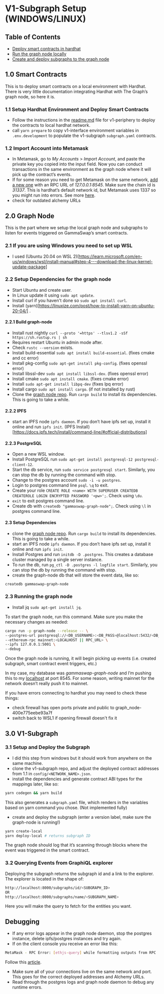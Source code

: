# V1-Subgraph Setup (WINDOWS/LINUX)

## Table of Contents

- [Deploy smart contracts in hardhat](#1.0-smart-contracts)
- [Run the graph node locally](#2.0-graph-node)
- [Create and deploy subgraphs to the graph node](#3.0-v1-subgraph)

## 1.0 Smart Contracts

This is to deploy smart contracts on a local environment with Hardhat. There is very little documentation integrating Hardhat with The Graph’s graph node, so here it is.

### 1.1 Setup Hardhat Environment and Deploy Smart Contracts

- Follow the instructions in the [readme.md](https://github.com/gammaswap/v1-periphery#readme0) file for v1-periphery to deploy the contracts to local hardhat network.
- call `yarn prepare` to copy v1-interface environment variables in `.env.development` to populate the v1-subgraph `subgraph.yaml` contracts.

### 1.2 Import Account into Metamask

- In Metamask, go to *My Accounts* > *Import Account*, and paste the private key you copied into the input field. Now you can conduct transactions in the same environment as the graph node where it will pick up the contract’s events.
- If for some reason you need to get Metamask on the same network, [add a new one](https://metamask.zendesk.com/hc/en-us/articles/360043227612-How-to-add-a-custom-network-RPC) with an RPC URL of *127.0.0.1:8545*. Make sure the chain id is *31337*. This is hardhat’s default network id, but Metamask uses 1337 so you might run into errors. See more [here](https://hardhat.org/hardhat-network/docs/metamask-issue).
- check for outdated alchemy URLs


## 2.0 Graph Node

This is the part where we setup the local graph node and subgraphs to listen for events triggered on GammaSwap’s smart contracts.
### 2.1 If you are using Windows you need to set up WSL
- I used (Ubuntu 20.04 on WSL 2)[https://learn.microsoft.com/en-us/windows/wsl/install-manual#step-4---download-the-linux-kernel-update-package] 
### 2.2 Setup Dependencies for the graph node
- Start Ubuntu and create user.
- In Linux update it using `sudo apt update`.
- Install curl if you haven't done so `sudo apt install curl`.
- Install (yarn)[https://linuxize.com/post/how-to-install-yarn-on-ubuntu-20-04/] .
#### 2.2.1 Build graph-node
- Install rust nightly `curl --proto '=https' --tlsv1.2 -sSf https://sh.rustup.rs | sh`
- Requires restart Ubuntu in admin mode after. 
- Check `rustc --version` exists.
- Install build-essential `sudo apt install build-essential`. (fixes cmake and cc error)
- Install pkg-config  `sudo apt-get install pkg-config`. (fixes openssl error)
- Install libssl-dev `sudo apt install libssl-dev`. (fixes openssl error)
- Install cmake `sudo apt install cmake`. (fixes cmake error)
- Install `sudo apt-get install libpq-dev` (fixes lpq error)
- Install cargo `sudo apt install cargo`. (if not installed by rust)
- Clone the [graph node repo](https://github.com/graphprotocol/graph-node). Run `cargo build` to install its dependencies. This is going to take a while.
#### 2.2.2 IPFS
- start an IPFS node `ipfs daemon`. If you don’t have ipfs set up, install it online and run `ipfs init`. (IPFS Install)[https://docs.ipfs.tech/install/command-line/#official-distributions]
#### 2.2.3 PostgreSQL
- Open a new WSL window.
- Install PostgreSQL run `sudo apt-get install postgresql-12 postgresql-client-12`.
- Start the db service, run `sudo service postgresql start`. Similarly, you can stop the db by running the command with stop.
- Change to the postgres account `sudo -i -u postgres`.
- Login to postgres command line `psql`. `\q` to exit.
- Create your role `CREATE ROLE <name> WITH SUPERUSER CREATEDB CREATEROLE LOGIN ENCRYPTED PASSWORD '<pw>';`. Check using `\du`.
- `exit` to exit postgres command line.
- Create db with `createdb "gammaswap-graph-node";`. Check using `\l` in postgres command line.
#### 2.3 Setup Dependencies
- clone the [graph node repo](https://github.com/graphprotocol/graph-node). Run `cargo build` to install its dependencies. This is going to take a while.
- start an IPFS node `ipfs daemon`. If you don’t have ipfs set up, install it online and run `ipfs init`.
- Install Postgres and run `initdb -D .postgres`. This creates a database cluster managed by a single server instance.
- To run the db, run `pg_ctl -D .postgres -l logfile start`. Similarly, you can stop the db by running the command with stop.
- create the graph-node db that will store the event data, like so:

```bash
createdb gammaswap-graph-node
```
### 2.3 Running the graph node
- Install jq `sudo apt-get install jq`.

To start the graph node, run this command. Make sure you make the necessary changes as needed:
```bash
cargo run -p graph-node --release -- \
--postgres-url postgresql://<DB_USERNAME>:<DB_PASS>@localhost:5432/<DB_NAME> \
--ethereum-rpc mainnet:<LOCALHOST || RPC_URL> \
--ipfs 127.0.0.1:5001 \
--debug
```
Once the graph node is running, it will begin picking up events (i.e. created subgraph, smart contract event triggers, etc.)

In my case, my database was *gammaswap-graph-node* and I’m pushing this to my [localhost](http://localhost) at port 8545. For some reason, writing mainnet for the network doesn’t really push it to mainnet.

If you have errors connecting to hardhat you may need to check these things:
- check firewall has open ports private and public to graph_node-400e775eebe93a7f
- switch back to WSL1 if opening firewall doesn't fix it

## 3.0 V1-Subgraph
### 3.1 Setup and Deploy the Subgraph
- I did this step from windows but it should work from anywhere on the same machine.
- clone the v1-subgraph repo, and adjust the deployed contract addresses from 1.1 in `config/<NETWORK_NAME>.json`.
- install the dependencies and generate contract ABI types for the mappings later, like so:
```bash
yarn codegen && yarn build
```
This also generates a `subgraph.yaml` file, which renders in the variables based on yarn command you chose. (Not implemented fully)

- create and deploy the subgraph (enter a version label, make sure the graph-node is running!)
```bash
yarn create-local 
yarn deploy-local # returns subgraph ID
```

The graph node should log that it’s scanning through blocks where the event was triggered in the smart contract.

### 3.2 Querying Events from GraphiQL explorer

Deploying the subgraph returns the subgraph id and a link to the explorer. The explorer is located in the shape of:

```bash
http://localhost:8000/subgraphs/id/<SUBGRAPH_ID>
OR
http://localhost:8000/subgraphs/name/<SUBGRAPH_NAME>
```

Here you will make the query to fetch for the entities you want.


## Debugging
- If any error logs appear in the graph node daemon, stop the postgres instance, delete ipfs/postgres instances and try again.
- If on the client console you receive an error like this:
```bash
MetaMask - RPC Error: [ethjs-query] while formatting outputs from RPC '{"value":{"code":-32603,"data":{"code":-32000,"message":"Nonce too high. Expected nonce to be 0 but got 7. Note that transactions can't be queued when automining.","data":{"message":"Nonce too high. Expected nonce to be 0 but got 7. Note that transactions can't be queued when automining."}}}}
```
Follow this [article](https://metamask.zendesk.com/hc/en-us/articles/360015488891-How-to-reset-an-account).
- Make sure all of your connections live on the same network and port. This goes for the correct deployed addresses and Alchemy URLs.
- Read through the postgres logs and graph node daemon to debug any runtime errors.
